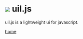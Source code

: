 <img src="http://lo-th.github.io/uil/uil.svg"/>  uil.js 
=========
uil.js is a lightweight ui for javascript.<br>

[home](http://lo-th.github.io/uil/index.html)